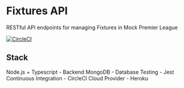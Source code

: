 # Fixtures API

RESTful API endpoints for managing Fixtures in Mock Premier League

[![CircleCI](https://circleci.com/gh/darthchudi/fixtures-api.svg?style=svg)](https://circleci.com/gh/darthchudi/fixtures-api)

## Stack

Node.js + Typescript - Backend
MongoDB - Database
Testing - Jest
Continuous Integration - CircleCI
Cloud Provider - Heroku

